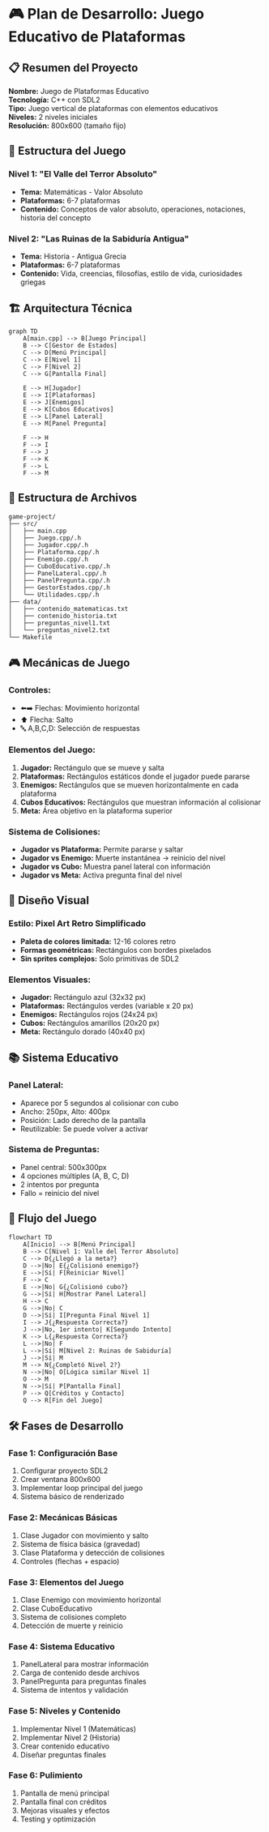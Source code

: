 # 🎮 Plan de Desarrollo: Juego Educativo de Plataformas

## 📋 Resumen del Proyecto
**Nombre:** Juego de Plataformas Educativo  
**Tecnología:** C++ con SDL2  
**Tipo:** Juego vertical de plataformas con elementos educativos  
**Niveles:** 2 niveles iniciales  
**Resolución:** 800x600 (tamaño fijo)  

## 🎯 Estructura del Juego

### **Nivel 1: "El Valle del Terror Absoluto"**
- **Tema:** Matemáticas - Valor Absoluto
- **Plataformas:** 6-7 plataformas
- **Contenido:** Conceptos de valor absoluto, operaciones, notaciones, historia del concepto

### **Nivel 2: "Las Ruinas de la Sabiduría Antigua"**
- **Tema:** Historia - Antigua Grecia  
- **Plataformas:** 6-7 plataformas
- **Contenido:** Vida, creencias, filosofías, estilo de vida, curiosidades griegas

## 🏗️ Arquitectura Técnica

```mermaid
graph TD
    A[main.cpp] --> B[Juego Principal]
    B --> C[Gestor de Estados]
    C --> D[Menú Principal]
    C --> E[Nivel 1]
    C --> F[Nivel 2]
    C --> G[Pantalla Final]
    
    E --> H[Jugador]
    E --> I[Plataformas]
    E --> J[Enemigos]
    E --> K[Cubos Educativos]
    E --> L[Panel Lateral]
    E --> M[Panel Pregunta]
    
    F --> H
    F --> I
    F --> J
    F --> K
    F --> L
    F --> M
```

## 📁 Estructura de Archivos

```
game-project/
├── src/
│   ├── main.cpp
│   ├── Juego.cpp/.h
│   ├── Jugador.cpp/.h
│   ├── Plataforma.cpp/.h
│   ├── Enemigo.cpp/.h
│   ├── CuboEducativo.cpp/.h
│   ├── PanelLateral.cpp/.h
│   ├── PanelPregunta.cpp/.h
│   ├── GestorEstados.cpp/.h
│   └── Utilidades.cpp/.h
├── data/
│   ├── contenido_matematicas.txt
│   ├── contenido_historia.txt
│   ├── preguntas_nivel1.txt
│   └── preguntas_nivel2.txt
└── Makefile
```

## 🎮 Mecánicas de Juego

### **Controles:**
- ⬅️➡️ Flechas: Movimiento horizontal
- ⬆️ Flecha: Salto
- 🔤 A,B,C,D: Selección de respuestas

### **Elementos del Juego:**
1. **Jugador:** Rectángulo que se mueve y salta
2. **Plataformas:** Rectángulos estáticos donde el jugador puede pararse
3. **Enemigos:** Rectángulos que se mueven horizontalmente en cada plataforma
4. **Cubos Educativos:** Rectángulos que muestran información al colisionar
5. **Meta:** Área objetivo en la plataforma superior

### **Sistema de Colisiones:**
- **Jugador vs Plataforma:** Permite pararse y saltar
- **Jugador vs Enemigo:** Muerte instantánea → reinicio del nivel
- **Jugador vs Cubo:** Muestra panel lateral con información
- **Jugador vs Meta:** Activa pregunta final del nivel

## 🎨 Diseño Visual

### **Estilo:** Pixel Art Retro Simplificado
- **Paleta de colores limitada:** 12-16 colores retro
- **Formas geométricas:** Rectángulos con bordes pixelados
- **Sin sprites complejos:** Solo primitivas de SDL2

### **Elementos Visuales:**
- **Jugador:** Rectángulo azul (32x32 px)
- **Plataformas:** Rectángulos verdes (variable x 20 px)
- **Enemigos:** Rectángulos rojos (24x24 px)
- **Cubos:** Rectángulos amarillos (20x20 px)
- **Meta:** Rectángulo dorado (40x40 px)

## 📚 Sistema Educativo

### **Panel Lateral:**
- Aparece por 5 segundos al colisionar con cubo
- Ancho: 250px, Alto: 400px
- Posición: Lado derecho de la pantalla
- Reutilizable: Se puede volver a activar

### **Sistema de Preguntas:**
- Panel central: 500x300px
- 4 opciones múltiples (A, B, C, D)
- 2 intentos por pregunta
- Fallo = reinicio del nivel

## 🔄 Flujo del Juego

```mermaid
flowchart TD
    A[Inicio] --> B[Menú Principal]
    B --> C[Nivel 1: Valle del Terror Absoluto]
    C --> D{¿Llegó a la meta?}
    D -->|No| E{¿Colisionó enemigo?}
    E -->|Sí| F[Reiniciar Nivel]
    F --> C
    E -->|No| G{¿Colisionó cubo?}
    G -->|Sí| H[Mostrar Panel Lateral]
    H --> C
    G -->|No| C
    D -->|Sí| I[Pregunta Final Nivel 1]
    I --> J{¿Respuesta Correcta?}
    J -->|No, 1er intento| K[Segundo Intento]
    K --> L{¿Respuesta Correcta?}
    L -->|No| F
    L -->|Sí| M[Nivel 2: Ruinas de Sabiduría]
    J -->|Sí| M
    M --> N{¿Completó Nivel 2?}
    N -->|No| O[Lógica similar Nivel 1]
    O --> M
    N -->|Sí| P[Pantalla Final]
    P --> Q[Créditos y Contacto]
    Q --> R[Fin del Juego]
```

## 🛠️ Fases de Desarrollo

### **Fase 1: Configuración Base**
1. Configurar proyecto SDL2
2. Crear ventana 800x600
3. Implementar loop principal del juego
4. Sistema básico de renderizado

### **Fase 2: Mecánicas Básicas**
1. Clase Jugador con movimiento y salto
2. Sistema de física básica (gravedad)
3. Clase Plataforma y detección de colisiones
4. Controles (flechas + espacio)

### **Fase 3: Elementos del Juego**
1. Clase Enemigo con movimiento horizontal
2. Clase CuboEducativo
3. Sistema de colisiones completo
4. Detección de muerte y reinicio

### **Fase 4: Sistema Educativo**
1. PanelLateral para mostrar información
2. Carga de contenido desde archivos
3. PanelPregunta para preguntas finales
4. Sistema de intentos y validación

### **Fase 5: Niveles y Contenido**
1. Implementar Nivel 1 (Matemáticas)
2. Implementar Nivel 2 (Historia)
3. Crear contenido educativo
4. Diseñar preguntas finales

### **Fase 6: Pulimiento**
1. Pantalla de menú principal
2. Pantalla final con créditos
3. Mejoras visuales y efectos
4. Testing y optimización
